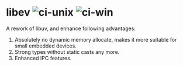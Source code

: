# libev ![ci-unix](https://github.com/qgymib/libev/workflows/ci-unix/badge.svg) ![ci-win](https://github.com/qgymib/libev/workflows/ci-win/badge.svg)
A rework of libuv, and enhance following advantages:
1. Absolutely no dynamic memory allocate, makes it more suitable for small embedded devices.
2. Strong types without static casts any more.
3. Enhanced IPC features.
